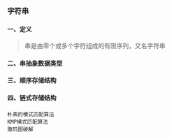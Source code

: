 ### 字符串

#### 一、定义

> 串是由零个或多个字符组成的有限序列，又名字符串



#### 二、串抽象数据类型



#### 三、顺序存储结构



#### 四、链式存储结构



```
朴素的模式匹配算法
KMP模式匹配算法
璇玑图破解
```

